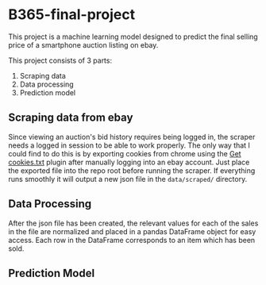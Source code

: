 # B365-final-project

This project is a machine learning model designed to predict the final selling price of a smartphone auction listing on ebay.

This project consists of 3 parts:
1. Scraping data
1. Data processing
1. Prediction model

## Scraping data from ebay

Since viewing an auction's bid history requires being logged in, the scraper needs a logged in session to be able to work properly. The only way that I could find to do this is by exporting cookies from chrome using the [Get cookies.txt](https://chrome.google.com/webstore/detail/get-cookiestxt/bgaddhkoddajcdgocldbbfleckgcbcid?hl=en) plugin after manually logging into an ebay account. Just place the exported file into the repo root before running the scraper. If everything runs smoothly it will output a new json file in the `data/scraped/` directory.

## Data Processing

After the json file has been created, the relevant values for each of the sales in the file are normalized and placed in a pandas DataFrame object for easy access. Each row in the DataFrame corresponds to an item which has been sold.

## Prediction Model
